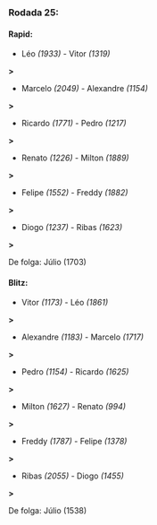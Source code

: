 ### Rodada 25:

#### Rapid:

* Léo *(1933)*     -     Vitor *(1319)*

 **>** 
* Marcelo *(2049)*     -     Alexandre *(1154)*

 **>** 
* Ricardo *(1771)*     -     Pedro *(1217)*

 **>** 
* Renato *(1226)*     -     Milton *(1889)*

 **>** 
* Felipe *(1552)*     -     Freddy *(1882)*

 **>** 
* Diogo *(1237)*     -     Ribas *(1623)*

 **>** 

De folga: Júlio (1703)

#### Blitz:

* Vitor *(1173)*     -     Léo *(1861)*

 **>** 
* Alexandre *(1183)*     -     Marcelo *(1717)*

 **>** 
* Pedro *(1154)*     -     Ricardo *(1625)*

 **>** 
* Milton *(1627)*     -     Renato *(994)*

 **>** 
* Freddy *(1787)*     -     Felipe *(1378)*

 **>** 
* Ribas *(2055)*     -     Diogo *(1455)*

 **>** 

De folga: Júlio (1538)

